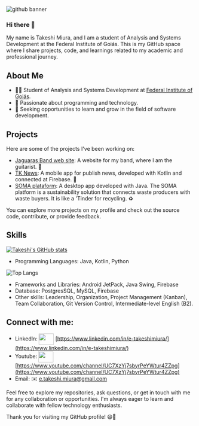 

<!--
**Takeshi-mi/takeshi-mi** is a ✨ _special_ ✨ repository because its `README.md` (this file) appears on your GitHub profile.

Here are some ideas to get you started:

- 🔭 I’m currently working on ...
- 🌱 I’m currently learning ...
- 👯 I’m looking to collaborate on ...
- 🤔 I’m looking for help with ...
- 💬 Ask me about ...
- 📫 How to reach me: ...
- 😄 Pronouns: ...
- ⚡ Fun fact: ...
-->
![github banner](https://github.com/Takeshi-mi/takeshi-mi/assets/101356765/702678a3-0a04-484d-a178-d216eb5dcba7)

### Hi there 👋
My name is Takeshi Miura, and I am a student of Analysis and Systems Development at the Federal Institute of Goiás. This is my GitHub space where I share projects, code, and learnings related to my academic and professional journey.

## About Me

- 👨‍🎓 Student of Analysis and Systems Development at [Federal Institute of Goiás](https://www.ifg.edu.br/).
- 💖 Passionate about programming and technology.
- 💼 Seeking opportunities to learn and grow in the field of software development.

## Projects
Here are some of the projects I've been working on:

- [Jaguaras Band web site](https://takeshi-mi.github.io/site-jaguaras/): A website for my band, where I am the guitarist. 🎸
- [TK News](https://github.com/Takeshi-mi/TK-News-App-de-Noticias): A mobile app for publish news, developed with Kotlin and connected at Firebase. 📱
- [SOMA plataform](https://github.com/Takeshi-mi/Plataforma-SOMA): A desktop app developed with Java. The SOMA platform is a sustainability solution that connects waste producers with waste buyers. It is like a 'Tinder for recycling. ♻

You can explore more projects on my profile and check out the source code, contribute, or provide feedback.

## Skills
[![Takeshi's GitHub stats](https://github-readme-stats.vercel.app/api?username=takeshi-mi)](https://github.com/takeshi-mi/github-readme-stats) 

- Programming Languages: Java, Kotlin, Python
  
![Top Langs](https://github-readme-stats.vercel.app/api/top-langs/?username=takeshi-mi&layout=compact)
- Frameworks and Libraries: Android JetPack, Java Swing, Firebase
- Database: PostgresSQL, MySQL, Firebase
- Other skills: Leadership, Organization, Project Management (Kanban), Team Collaboration, Git Version Control, Intermediate-level English (B2).

## Connect with me:
- LinkedIn: <a href="www.linkedin.com/in/e-takeshimiura" target="blank"><img align="center" src="https://cdn.jsdelivr.net/npm/simple-icons@3.0.1/icons/linkedin.svg" alt="" height="30" width="40" /></a> [https://www.linkedin.com/in/e-takeshimiura/](https://www.linkedin.com/in/e-takeshimiura/)
- Youtube: <a href="https://www.youtube.com/channel/UC7XzYj7sbyrPeYWtur4ZZpg" target="blank"><img align="center" src="https://cdn.jsdelivr.net/npm/simple-icons@3.0.1/icons/youtube.svg" alt="" height="30" width="40" /></a> [https://www.youtube.com/channel/UC7XzYj7sbyrPeYWtur4ZZpg](https://www.youtube.com/channel/UC7XzYj7sbyrPeYWtur4ZZpg)
- Email: ✉️ e.takeshi.miura@gmail.com 

Feel free to explore my repositories, ask questions, or get in touch with me for any collaboration or opportunities. I'm always eager to learn and collaborate with fellow technology enthusiasts.

Thank you for visiting my GitHub profile! 😄🚀





